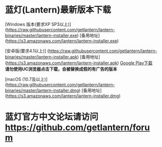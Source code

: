 # 蓝灯(Lantern)最新版本下载

[Windows 版本(要求XP SP3以上)] (https://raw.githubusercontent.com/getlantern/lantern-binaries/master/lantern-installer.exe)      [备用地址] (https://s3.amazonaws.com/lantern/lantern-installer.exe)  

[安卓版(要求4.1以上)] (https://raw.githubusercontent.com/getlantern/lantern-binaries/master/lantern-installer.apk)               [备用地址] (https://s3.amazonaws.com/lantern/lantern-installer.apk) [Google Play下载](https://play.google.com/store/apps/details?id=org.getlantern.lantern) **请勿使用UC浏览器点击下载，会被替换成假的有广告的版本**

[macOS (10.7及以上)] (https://raw.githubusercontent.com/getlantern/lantern-binaries/master/lantern-installer.dmg)              [备用地址] (https://s3.amazonaws.com/lantern/lantern-installer.dmg) 

# 蓝灯官方中文论坛请访问 https://github.com/getlantern/forum
